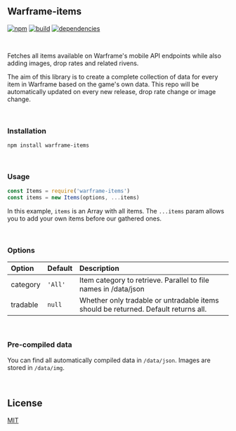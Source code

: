 ## Warframe-items
[![npm](https://img.shields.io/npm/v/warframe-items.svg)](https://npmjs.org/warframe-items)
[![build](https://ci.nexus-stats.com/api/badges/nexus-devs/warframe-items/status.svg)](https://ci.nexus-stats.com/nexus-devs/warframe-items)
[![dependencies](https://david-dm.org/nexus-devs/warframe-items.svg)](https://david-dm.org/nexus-devs/warframe-items)

<br>

Fetches all items available on Warframe's mobile API endpoints while also
adding images, drop rates and related rivens.

The aim of this library is to create a complete collection of data for every
item in Warframe based on the game's own data. This repo will be automatically
updated on every new release, drop rate change or image change.

<br>

### Installation
```
npm install warframe-items
```

<br>

### Usage
```js
const Items = require('warframe-items')
const items = new Items(options, ...items)
```
In this example, `items` is an Array with all items. The `...items` param
allows you to add your own items before our gathered ones.

<br>

### Options
| Option        | Default       | Description   |
|:------------- |:------------- |:------------- |
| category | `'All'` | Item category to retrieve. Parallel to file names in /data/json
| tradable | `null` | Whether only tradable or untradable items should be returned. Default returns all.

<br>

### Pre-compiled data
You can find all automatically compiled data in `/data/json`. Images are stored
in `/data/img`.

<br>

## License
[MIT](/LICENSE.md)

